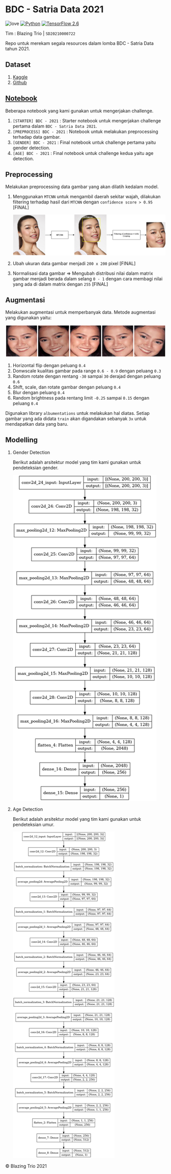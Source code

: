 # BDC - Satria Data 2021

![love](https://img.shields.io/badge/Made%20with-🖤-white)
[![Python](https://img.shields.io/badge/Python-3.7%20|%203.8%20|%203.9-green?logo=python)](https://www.python.org/)
[![TensorFlow 2.6](https://img.shields.io/badge/TensorFlow-2.6.0-FF6F00?logo=tensorflow)](https://github.com/tensorflow/tensorflow/releases/tag/v2.6.0)

Tim : Blazing Trio | `SD20210000722`

Repo untuk merekam segala resources dalam lomba BDC - Satria Data tahun 2021.

## Dataset

1. [Kaggle](https://www.kaggle.com/wahyusetianto/bdc-2021)
2. [Github](./data)

## [Notebook](./notebook)

Beberapa notebook yang kami gunakan untuk mengerjakan challenge.

1. `[STARTER] BDC - 2021` : Starter notebook untuk mengerjakan challenge pertama dalam `BDC - Satria Data 2021`.
2. `[PREPROCESS] BDC - 2021` : Notebook untuk melakukan preprocessing terhadap data gambar.
3. `[GENDER] BDC - 2021` : Final notebook untuk challenge pertama yaitu gender detection.
4. `[AGE] BDC - 2021` : Final notebook untuk challenge kedua yaitu age detection.

## Preprocessing

Melakukan preprocessing data gambar yang akan dilatih kedalam model.

1. Menggunakan `MTCNN` untuk mengambil daerah sekitar wajah, dilakukan filtering terhadap hasil dari
   `MTCNN` dengan `confidence score > 0.95` [FINAL]

   ![MTCNN](./assets/MTCNN.png)

2. Ubah ukuran data gambar menjadi `200 x 200` pixel [FINAL]
3. Normalisasi data gambar => Mengubah distribusi nilai dalam matrix gambar menjadi berada dalam
   selang `0 - 1` dengan cara membagi nilai yang ada di dalam matrix dengan `255` [FINAL]

## Augmentasi

Melakukan augmentasi untuk memperbanyak data. Metode augmentasi yang digunakan yaitu:

![augmentasi](./assets/augmentations.png)

1. Horizontal flip dengan peluang `0.4`
2. Donwscale kualitas gambar pada range `0.6 - 0.9` dengan peluang `0.3`
3. Random rotate dengan rentang `-30` sampai `30` derajad dengan peluang `0.6`
4. Shift, scale, dan rotate gambar dengan peluang `0.4`
5. Blur dengan peluang `0.4`
6. Random brightness pada rentang limit `-0.25` sampai `0.15` dengan peluang `0.4`

Digunakan library `albumentations` untuk melakukan hal diatas. Setiap gambar yang ada didata `train`
akan digandakan sebanyak `3x` untuk mendapatkan data yang baru.

## Modelling

1. Gender Detection

   Berikut adalah arsitektur model yang tim kami gunakan untuk pendeteksian gender.

   ![arsitektur-gender](./assets/arsitektur-model-gender.png)

2. Age Detection

   Berikut adalah arsitektur model yang tim kami gunakan untuk pendeteksian umur.

   ![arsitektur-age](./assets/arsitektur-model.png)

© Blazing Trio 2021
